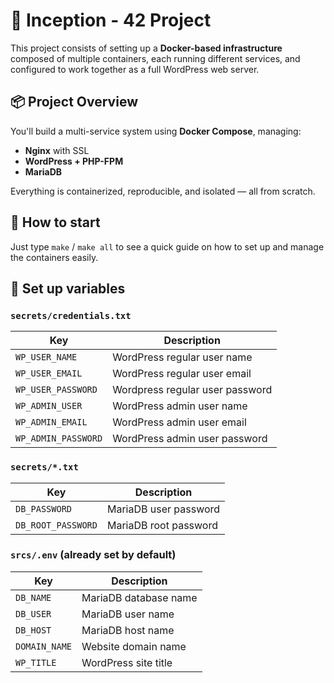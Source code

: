 # 🐳 Inception - 42 Project

This project consists of setting up a **Docker-based infrastructure** composed of multiple containers, each running different services, and configured to work together as a full WordPress web server.

## 📦 Project Overview

You'll build a multi-service system using **Docker Compose**, managing:

- **Nginx** with SSL
- **WordPress + PHP-FPM**  
- **MariaDB**  

Everything is containerized, reproducible, and isolated — all from scratch.

## 🏁 How to start

Just type `make` / `make all` to see a quick guide on how to set up and manage the containers easily.

## 🔑 Set up variables

### `secrets/credentials.txt`
| Key                 | Description                            |
|---------------------|----------------------------------------|
| `WP_USER_NAME`      | WordPress regular user name            |
| `WP_USER_EMAIL`     | WordPress regular user email           |
| `WP_USER_PASSWORD`  | Wordpress regular user password        |
| `WP_ADMIN_USER`     | WordPress admin user name              |
| `WP_ADMIN_EMAIL`    | WordPress admin user email             |
| `WP_ADMIN_PASSWORD` | WordPress admin user password          |

### `secrets/*.txt`
| Key                 | Description                            |
|---------------------|----------------------------------------|
| `DB_PASSWORD`       | MariaDB user password                  |
| `DB_ROOT_PASSWORD`  | MariaDB root password                  |

### `srcs/.env` (already set by default)
| Key                 | Description                            |
|---------------------|----------------------------------------|
| `DB_NAME`           | MariaDB database name                  |
| `DB_USER`           | MariaDB user name                      |
| `DB_HOST`           | MariaDB host name                      |
| `DOMAIN_NAME`       | Website domain name                    |
| `WP_TITLE`          | WordPress site title                   |